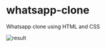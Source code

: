 # whatsapp-clone

Whatsapp clone using HTML and CSS

![result](https://user-images.githubusercontent.com/87665631/155209556-5a36166f-7aca-455d-9c97-708dd014297c.png)
